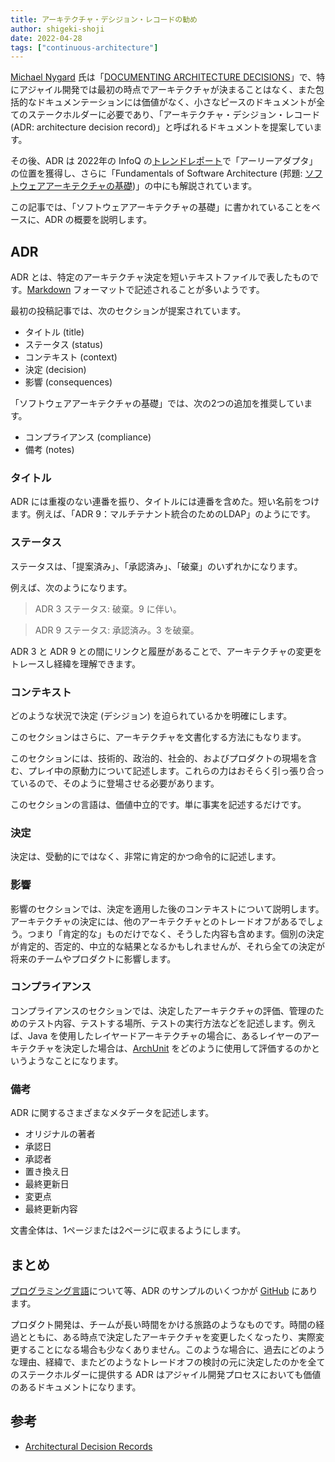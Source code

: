 ```yaml
---
title: アーキテクチャ・デシジョン・レコードの勧め
author: shigeki-shoji
date: 2022-04-28
tags: ["continuous-architecture"]
---
```


[Michael Nygard](https://cognitect.com/authors/MichaelNygard.html) 氏は「[DOCUMENTING ARCHITECTURE DECISIONS](https://cognitect.com/blog/2011/11/15/documenting-architecture-decisions)」で、特にアジャイル開発では最初の時点でアーキテクチャが決まることはなく、また包括的なドキュメンテーションには価値がなく、小さなピースのドキュメントが全てのステークホルダーに必要であり、「アーキテクチャ・デシジョン・レコード (ADR: architecture decision record)」と呼ばれるドキュメントを提案しています。

その後、ADR は 2022年の InfoQ の[トレンドレポート](https://www.infoq.com/jp/articles/architecture-trends-2022/)で「アーリーアダプタ」の位置を獲得し、さらに「Fundamentals of Software Architecture (邦題: [ソフトウェアアーキテクチャの基礎](https://www.amazon.co.jp/dp/4873119820/))」の中にも解説されています。

この記事では、「ソフトウェアアーキテクチャの基礎」に書かれていることをベースに、ADR の概要を説明します。

## ADR

ADR とは、特定のアーキテクチャ決定を短いテキストファイルで表したものです。[Markdown](https://github.com/joelparkerhenderson/architecture-decision-record) フォーマットで記述されることが多いようです。

最初の投稿記事では、次のセクションが提案されています。

- タイトル (title)
- ステータス (status)
- コンテキスト (context)
- 決定 (decision)
- 影響 (consequences)

「ソフトウェアアーキテクチャの基礎」では、次の2つの追加を推奨しています。

- コンプライアンス (compliance)
- 備考 (notes)

### タイトル

ADR には重複のない連番を振り、タイトルには連番を含めた。短い名前をつけます。例えば、「ADR 9：マルチテナント統合のためのLDAP」のようにです。

### ステータス

ステータスは、「提案済み」、「承認済み」、「破棄」のいずれかになります。

例えば、次のようになります。

> ADR 3
>  ステータス: 破棄。9 に伴い。

> ADR 9
>  ステータス: 承認済み。3 を破棄。

ADR 3 と ADR 9 との間にリンクと履歴があることで、アーキテクチャの変更をトレースし経緯を理解できます。

### コンテキスト

どのような状況で決定 (デシジョン) を迫られているかを明確にします。

このセクションはさらに、アーキテクチャを文書化する方法にもなります。

このセクションには、技術的、政治的、社会的、およびプロダクトの現場を含む、プレイ中の原動力について記述します。これらの力はおそらく引っ張り合っているので、そのように登場させる必要があります。

このセクションの言語は、価値中立的です。単に事実を記述するだけです。

### 決定

決定は、受動的にではなく、非常に肯定的かつ命令的に記述します。

### 影響

影響のセクションでは、決定を適用した後のコンテキストについて説明します。アーキテクチャの決定には、他のアーキテクチャとのトレードオフがあるでしょう。つまり「肯定的な」ものだけでなく、そうした内容も含めます。個別の決定が肯定的、否定的、中立的な結果となるかもしれませんが、それら全ての決定が将来のチームやプロダクトに影響します。

### コンプライアンス

コンプライアンスのセクションでは、決定したアーキテクチャの評価、管理のためのテスト内容、テストする場所、テストの実行方法などを記述します。例えば、Java を使用したレイヤードアーキテクチャの場合に、あるレイヤーのアーキテクチャを決定した場合は、[ArchUnit](https://www.archunit.org/) をどのように使用して評価するのかというようなことになります。

### 備考

ADR に関するさまざまなメタデータを記述します。

- オリジナルの著者
- 承認日
- 承認者
- 置き換え日
- 最終更新日
- 変更点
- 最終更新内容

文書全体は、1ページまたは2ページに収まるようにします。

## まとめ

[プログラミング言語](https://github.com/joelparkerhenderson/architecture-decision-record/blob/main/examples/programming-languages/index.md)について等、ADR のサンプルのいくつかが [GitHub](https://github.com/joelparkerhenderson/architecture-decision-record) にあります。

プロダクト開発は、チームが長い時間をかける旅路のようなものです。時間の経過とともに、ある時点で決定したアーキテクチャを変更したくなったり、実際変更することになる場合も少なくありません。このような場合に、過去にどのような理由、経緯で、またどのようなトレードオフの検討の元に決定したのかを全てのステークホルダーに提供する ADR はアジャイル開発プロセスにおいても価値のあるドキュメントになります。

## 参考

- [Architectural Decision Records](https://adr.github.io/)
